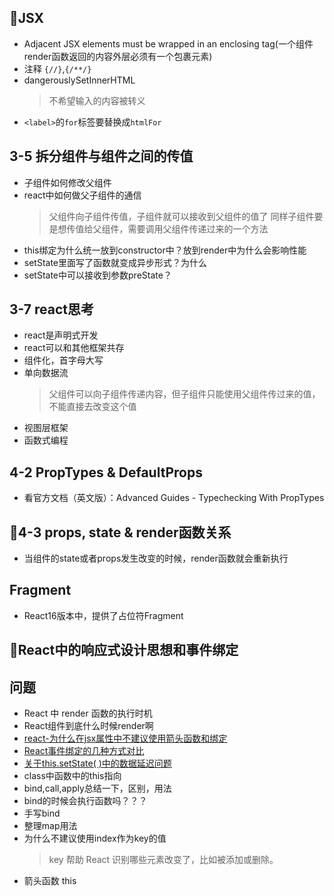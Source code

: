 ## 🌵JSX
- Adjacent JSX elements must be wrapped in an enclosing tag(一个组件render函数返回的内容外层必须有一个包裹元素)
- 注释 `{//}`,`{/**/}`
- dangerouslySetInnerHTML
  >不希望输入的内容被转义
- `<label>`的`for`标签要替换成`htmlFor`
## 3-5 拆分组件与组件之间的传值
- 子组件如何修改父组件
- react中如何做父子组件的通信
  > 父组件向子组件传值，子组件就可以接收到父组件的值了
  > 同样子组件要是想传值给父组件，需要调用父组件传递过来的一个方法
- this绑定为什么统一放到constructor中？放到render中为什么会影响性能
- setState里面写了函数就变成异步形式？为什么
- setState中可以接收到参数preState？
## 3-7 react思考
- react是声明式开发
- react可以和其他框架共存
- 组件化，首字母大写
- 单向数据流
  > 父组件可以向子组件传递内容，但子组件只能使用父组件传过来的值，不能直接去改变这个值
- 视图层框架
- 函数式编程
## 4-2 PropTypes & DefaultProps
- 看官方文档（英文版）：Advanced Guides - Typechecking With PropTypes
## 🌟4-3 props, state & render函数关系
- 当组件的state或者props发生改变的时候，render函数就会重新执行
## Fragment
- React16版本中，提供了占位符Fragment
## 🌟React中的响应式设计思想和事件绑定 

## 问题
- React 中 render 函数的执行时机
- React组件到底什么时候render啊
- [react-为什么在jsx属性中不建议使用箭头函数和绑定](https://segmentfault.com/a/1190000020866363)
- [React事件绑定的几种方式对比](https://segmentfault.com/a/1190000011317515)
- [关于this.setState( )中的数据延迟问题](https://segmentfault.com/a/1190000019670168)
- class中函数中的this指向
- bind,call,apply总结一下，区别，用法
- bind的时候会执行函数吗？？？
- 手写bind
- 整理map用法
- 为什么不建议使用index作为key的值
  > key 帮助 React 识别哪些元素改变了，比如被添加或删除。
- 箭头函数 this

